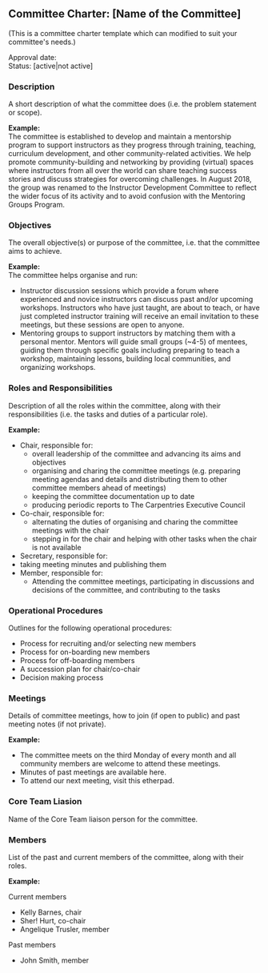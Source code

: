 ## Committee Charter: [Name of the Committee]

(This is a committee charter template which can modified to suit your committee's needs.)

Approval date: <br />
Status: [active|not active] <br />

### Description
A short description of what the committee does (i.e. the problem statement or scope).

__Example:__  
The committee is established to develop and maintain a mentorship program to support instructors as they progress through training, teaching, curriculum development, and other community-related activities. We help promote community-building and networking by providing (virtual) spaces where instructors from all over the world can share teaching success stories and discuss strategies for overcoming challenges. In August 2018, the group was renamed to the Instructor Development Committee to reflect the wider focus of its activity and to avoid confusion with the Mentoring Groups Program.

### Objectives
The overall objective(s) or purpose of the committee, i.e. that the committee aims to achieve. 

__Example:__  
The committee helps organise and run:

- Instructor discussion sessions which provide a forum where experienced and novice instructors can discuss past and/or upcoming workshops. Instructors who have just taught, are about to teach, or have just completed instructor training will receive an email invitation to these meetings, but these sessions are open to anyone.
- Mentoring groups to support instructors by matching them with a personal mentor. Mentors will guide small groups (~4-5) of mentees, guiding them through specific goals including preparing to teach a workshop, maintaining lessons, building local communities, and organizing workshops.

### Roles and Responsibilities

Description of all the roles within the committee, along with their responsibilities (i.e. the tasks and duties of a particular role).

__Example:__
- Chair, responsible for:
  - overall leadership of the committee and advancing its aims and objectives
  - organising and charing the committee meetings (e.g. preparing meeting agendas and details and distributing them to other committee members ahead of meetings) 
  - keeping the committee documentation up to date 
  - producing periodic reports to The Carpentries Executive Council
- Co-chair, responsible for: 
  - alternating the duties of organising and charing the committee meetings with the chair
  - stepping in for the chair and helping with other tasks when the chair is not available
- Secretary, responsible for:
 - taking meeting minutes and publishing them 
- Member, responsible for:
  - Attending the committee meetings, participating in discussions and decisions of the committee, and contributing to the tasks
 
### Operational Procedures

Outlines for the following operational procedures:

  - Process for recruiting and/or selecting new members
  - Process for on-boarding new members
  - Process for off-boarding members
  - A succession plan for chair/co-chair
  - Decision making process

### Meetings

Details of committee meetings, how to join (if open to public) and past meeting notes (if not private).

__Example:__
- The committee meets on the third Monday of every month and all community members are welcome to attend these meetings.
- Minutes of past meetings are available here. 
- To attend our next meeting, visit this etherpad.

### Core Team Liasion

Name of the Core Team liaison person for the committee.

### Members

List of the past and current members of the committee, along with their roles.

__Example:__

Current members

- Kelly Barnes, chair
- Sher! Hurt, co-chair
- Angelique Trusler, member

Past members
- John Smith, member
 
